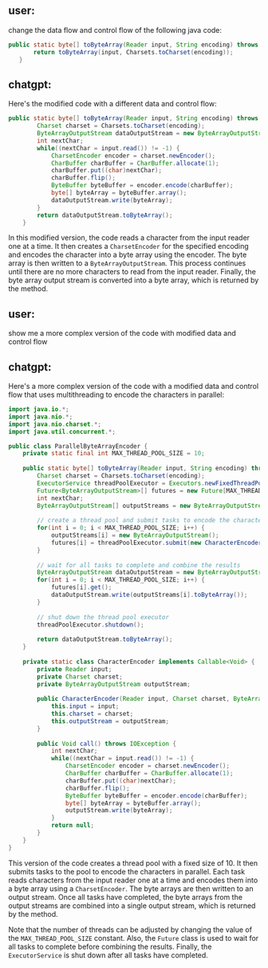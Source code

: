 

## user: 

change the data flow and control flow of the following java code:
 ```java
public static byte[] toByteArray(Reader input, String encoding) throws IOException {
        return toByteArray(input, Charsets.toCharset(encoding));
    }
```



## chatgpt: 

Here's the modified code with a different data and control flow:

```java
public static byte[] toByteArray(Reader input, String encoding) throws IOException {
        Charset charset = Charsets.toCharset(encoding);
        ByteArrayOutputStream dataOutputStream = new ByteArrayOutputStream();
        int nextChar;
        while((nextChar = input.read()) != -1) {
            CharsetEncoder encoder = charset.newEncoder();
            CharBuffer charBuffer = CharBuffer.allocate(1);
            charBuffer.put((char)nextChar);
            charBuffer.flip();
            ByteBuffer byteBuffer = encoder.encode(charBuffer);
            byte[] byteArray = byteBuffer.array();
            dataOutputStream.write(byteArray);
        }
        return dataOutputStream.toByteArray();
    }
```

In this modified version, the code reads a character from the input reader one at a time. It then creates a `CharsetEncoder` for the specified encoding and encodes the character into a byte array using the encoder. The byte array is then written to a `ByteArrayOutputStream`. This process continues until there are no more characters to read from the input reader. Finally, the byte array output stream is converted into a byte array, which is returned by the method.

## user: 

show me a more complex version of the code with modified data and control flow

## chatgpt: 

Here's a more complex version of the code with a modified data and control flow that uses multithreading to encode the characters in parallel:

```java
import java.io.*;
import java.nio.*;
import java.nio.charset.*;
import java.util.concurrent.*;

public class ParallelByteArrayEncoder {
    private static final int MAX_THREAD_POOL_SIZE = 10;
    
    public static byte[] toByteArray(Reader input, String encoding) throws IOException, InterruptedException, ExecutionException {
        Charset charset = Charsets.toCharset(encoding);
        ExecutorService threadPoolExecutor = Executors.newFixedThreadPool(MAX_THREAD_POOL_SIZE);
        Future<ByteArrayOutputStream>[] futures = new Future[MAX_THREAD_POOL_SIZE];
        int nextChar;
        ByteArrayOutputStream[] outputStreams = new ByteArrayOutputStream[MAX_THREAD_POOL_SIZE];
        
        // create a thread pool and submit tasks to encode the characters in parallel
        for(int i = 0; i < MAX_THREAD_POOL_SIZE; i++) {
            outputStreams[i] = new ByteArrayOutputStream();
            futures[i] = threadPoolExecutor.submit(new CharacterEncoder(input, charset, outputStreams[i]));
        }
        
        // wait for all tasks to complete and combine the results
        ByteArrayOutputStream dataOutputStream = new ByteArrayOutputStream();
        for(int i = 0; i < MAX_THREAD_POOL_SIZE; i++) {
            futures[i].get();
            dataOutputStream.write(outputStreams[i].toByteArray());
        }
        
        // shut down the thread pool executor
        threadPoolExecutor.shutdown();
        
        return dataOutputStream.toByteArray();
    }
    
    private static class CharacterEncoder implements Callable<Void> {
        private Reader input;
        private Charset charset;
        private ByteArrayOutputStream outputStream;
        
        public CharacterEncoder(Reader input, Charset charset, ByteArrayOutputStream outputStream) {
            this.input = input;
            this.charset = charset;
            this.outputStream = outputStream;
        }
        
        public Void call() throws IOException {
            int nextChar;
            while((nextChar = input.read()) != -1) {
                CharsetEncoder encoder = charset.newEncoder();
                CharBuffer charBuffer = CharBuffer.allocate(1);
                charBuffer.put((char)nextChar);
                charBuffer.flip();
                ByteBuffer byteBuffer = encoder.encode(charBuffer);
                byte[] byteArray = byteBuffer.array();
                outputStream.write(byteArray);
            }
            return null;
        }
    }
}
```

This version of the code creates a thread pool with a fixed size of 10. It then submits tasks to the pool to encode the characters in parallel. Each task reads characters from the input reader one at a time and encodes them into a byte array using a `CharsetEncoder`. The byte arrays are then written to an output stream. Once all tasks have completed, the byte arrays from the output streams are combined into a single output stream, which is returned by the method.

Note that the number of threads can be adjusted by changing the value of the `MAX_THREAD_POOL_SIZE` constant. Also, the `Future` class is used to wait for all tasks to complete before combining the results. Finally, the `ExecutorService` is shut down after all tasks have completed.
